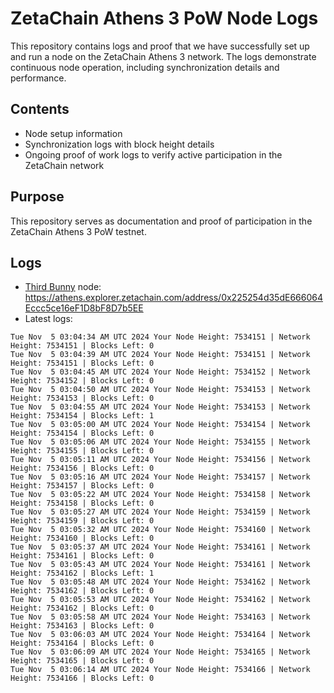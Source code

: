 # ZetaChain Athens 3 PoW Node Logs
This repository contains logs and proof that we have successfully set up and run a node on the ZetaChain Athens 3 network. The logs demonstrate continuous node operation, including synchronization details and performance.

## Contents
- Node setup information
- Synchronization logs with block height details
- Ongoing proof of work logs to verify active participation in the ZetaChain network

## Purpose
This repository serves as documentation and proof of participation in the ZetaChain Athens 3 PoW testnet.

## Logs

- [Third Bunny](https://thirdbunny.xyz/) node: https://athens.explorer.zetachain.com/address/0x225254d35dE666064Eccc5ce16eF1D8bF8D7b5EE
- Latest logs:
```
Tue Nov  5 03:04:34 AM UTC 2024 Your Node Height: 7534151 | Network Height: 7534151 | Blocks Left: 0
Tue Nov  5 03:04:39 AM UTC 2024 Your Node Height: 7534151 | Network Height: 7534151 | Blocks Left: 0
Tue Nov  5 03:04:45 AM UTC 2024 Your Node Height: 7534152 | Network Height: 7534152 | Blocks Left: 0
Tue Nov  5 03:04:50 AM UTC 2024 Your Node Height: 7534153 | Network Height: 7534153 | Blocks Left: 0
Tue Nov  5 03:04:55 AM UTC 2024 Your Node Height: 7534153 | Network Height: 7534154 | Blocks Left: 1
Tue Nov  5 03:05:00 AM UTC 2024 Your Node Height: 7534154 | Network Height: 7534154 | Blocks Left: 0
Tue Nov  5 03:05:06 AM UTC 2024 Your Node Height: 7534155 | Network Height: 7534155 | Blocks Left: 0
Tue Nov  5 03:05:11 AM UTC 2024 Your Node Height: 7534156 | Network Height: 7534156 | Blocks Left: 0
Tue Nov  5 03:05:16 AM UTC 2024 Your Node Height: 7534157 | Network Height: 7534157 | Blocks Left: 0
Tue Nov  5 03:05:22 AM UTC 2024 Your Node Height: 7534158 | Network Height: 7534158 | Blocks Left: 0
Tue Nov  5 03:05:27 AM UTC 2024 Your Node Height: 7534159 | Network Height: 7534159 | Blocks Left: 0
Tue Nov  5 03:05:32 AM UTC 2024 Your Node Height: 7534160 | Network Height: 7534160 | Blocks Left: 0
Tue Nov  5 03:05:37 AM UTC 2024 Your Node Height: 7534161 | Network Height: 7534161 | Blocks Left: 0
Tue Nov  5 03:05:43 AM UTC 2024 Your Node Height: 7534161 | Network Height: 7534162 | Blocks Left: 1
Tue Nov  5 03:05:48 AM UTC 2024 Your Node Height: 7534162 | Network Height: 7534162 | Blocks Left: 0
Tue Nov  5 03:05:53 AM UTC 2024 Your Node Height: 7534162 | Network Height: 7534162 | Blocks Left: 0
Tue Nov  5 03:05:58 AM UTC 2024 Your Node Height: 7534163 | Network Height: 7534163 | Blocks Left: 0
Tue Nov  5 03:06:03 AM UTC 2024 Your Node Height: 7534164 | Network Height: 7534164 | Blocks Left: 0
Tue Nov  5 03:06:09 AM UTC 2024 Your Node Height: 7534165 | Network Height: 7534165 | Blocks Left: 0
Tue Nov  5 03:06:14 AM UTC 2024 Your Node Height: 7534166 | Network Height: 7534166 | Blocks Left: 0
```
